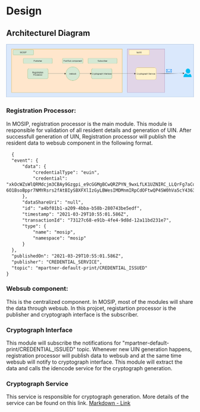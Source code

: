 # Design 

## Architecturel Diagram

  ![alt text](https://github.com/NagarjunaKuchi/cryptograph/blob/1.1.4/Cryptograph_Integrator.png?raw=true)
 
 
### Registration Processor:
  In MOSIP, registration processor is the main module. This module is responsible for validation of all resident details and generation of UIN. 
  After successfull generation of UIN, Registration processor will publish the resident data to websub component in the following format.
  
  ```
    {
	"event": {
		"data": {
			"credentialType": "euin",
			"credential": "xkOcWZsWlQRMdcjm3CBAy9Gzgpi_e9cGGMgBCwQRZPYN_9wxLfLK1UZNIRC_LLQrFg7aCo8vqxHs8kVXjCjHWZ7p4ICgWP3qO7NuanHBVk98-  6O1BsoBppr7NMYRsrs2fAtBIySBXFXlIzGyLBWesIMDMnmIRpCdOFtwQP4SW0hVa5cY4363oldkgeRwgm9Ki9w"
		},
		"dataShareUri": "null",
		"id": "a4bf01b1-a209-4bba-b58b-280743be5edf",
		"timestamp": "2021-03-29T10:55:01.586Z",
		"transactionId": "73127c68-e91b-4fe4-9d8d-12a11bd231e7",
		"type": {
			"name": "mosip",
			"namespace": "mosip"
		}
	},
	"publishedOn": "2021-03-29T10:55:01.586Z",
	"publisher": "CREDENTIAL_SERVICE",
	"topic": "mpartner-default-print/CREDENTIAL_ISSUED"
}

```

### Websub component:
 This is the centralized component. In MOSIP, most of the modules will share the data through websub. In this projcet, registartion processor is the publisher and
 cryptograph interface is the subscriber.
 
### Cryptograph Interface
  This module will subscribe the notifications for "mpartner-default-print/CREDENTIAL_ISSUED" topic. Whenever new UIN generation happens, registration processor will 
  publish data to websub and at the same time websub will notify to cryptograph interface. This module will extract the data and calls the idencode service for the 
  cryptograph generation.
  
  
### Cryptograph Service
  This service is responsible for cryptograph generation. More details of the service can be found on this link. 	[Markdown - Link](#https://idencode.tech5-sa.com/)





